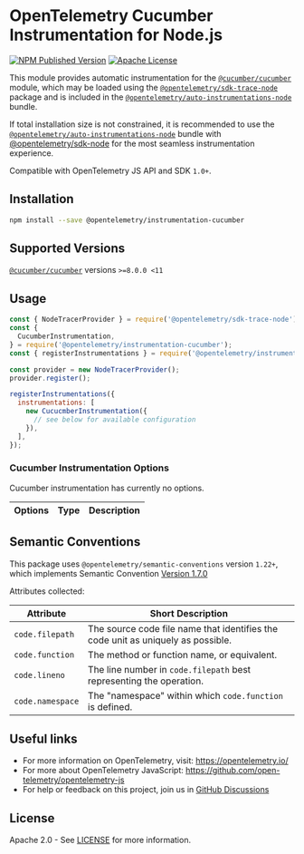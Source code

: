 # OpenTelemetry Cucumber Instrumentation for Node.js

[![NPM Published Version][npm-img]][npm-url]
[![Apache License][license-image]][license-image]

This module provides automatic instrumentation for the [`@cucumber/cucumber`](https://www.npmjs.com/package/@cucumber/cucumber) module, which may be loaded using the [`@opentelemetry/sdk-trace-node`](https://github.com/open-telemetry/opentelemetry-js/tree/main/packages/opentelemetry-sdk-trace-node) package and is included in the [`@opentelemetry/auto-instrumentations-node`](https://www.npmjs.com/package/@opentelemetry/auto-instrumentations-node) bundle.

If total installation size is not constrained, it is recommended to use the [`@opentelemetry/auto-instrumentations-node`](https://www.npmjs.com/package/@opentelemetry/auto-instrumentations-node) bundle with [@opentelemetry/sdk-node](`https://www.npmjs.com/package/@opentelemetry/sdk-node`) for the most seamless instrumentation experience.

Compatible with OpenTelemetry JS API and SDK `1.0+`.

## Installation

```bash
npm install --save @opentelemetry/instrumentation-cucumber
```

## Supported Versions

[`@cucumber/cucumber`](https://www.npmjs.com/package/@cucumber/cucumber) versions `>=8.0.0 <11`

## Usage

```js
const { NodeTracerProvider } = require('@opentelemetry/sdk-trace-node');
const {
  CucumberInstrumentation,
} = require('@opentelemetry/instrumentation-cucumber');
const { registerInstrumentations } = require('@opentelemetry/instrumentation');

const provider = new NodeTracerProvider();
provider.register();

registerInstrumentations({
  instrumentations: [
    new CucucmberInstrumentation({
      // see below for available configuration
    }),
  ],
});
```

### Cucumber Instrumentation Options

Cucumber instrumentation has currently no options.

| Options | Type | Description |
| ------- | ---- | ----------- |

## Semantic Conventions

This package uses `@opentelemetry/semantic-conventions` version `1.22+`, which implements Semantic Convention [Version 1.7.0](https://github.com/open-telemetry/opentelemetry-specification/blob/v1.7.0/semantic_conventions/README.md)

Attributes collected:

| Attribute        | Short Description                                                                |
| ---------------- | -------------------------------------------------------------------------------- |
| `code.filepath`  | The source code file name that identifies the code unit as uniquely as possible. |
| `code.function`  | The method or function name, or equivalent.                                      |
| `code.lineno`    | The line number in `code.filepath` best representing the operation.              |
| `code.namespace` | The "namespace" within which `code.function` is defined.                         |

## Useful links

- For more information on OpenTelemetry, visit: <https://opentelemetry.io/>
- For more about OpenTelemetry JavaScript: <https://github.com/open-telemetry/opentelemetry-js>
- For help or feedback on this project, join us in [GitHub Discussions][discussions-url]

## License

Apache 2.0 - See [LICENSE][license-url] for more information.

[discussions-url]: https://github.com/open-telemetry/opentelemetry-js/discussions
[license-url]: https://github.com/open-telemetry/opentelemetry-js-contrib/blob/main/LICENSE
[license-image]: https://img.shields.io/badge/license-Apache_2.0-green.svg?style=flat
[npm-url]: https://www.npmjs.com/package/@opentelemetry/instrumentation-cucumber
[npm-img]: https://badge.fury.io/js/%40opentelemetry%2Finstrumentation-cucumber.svg
